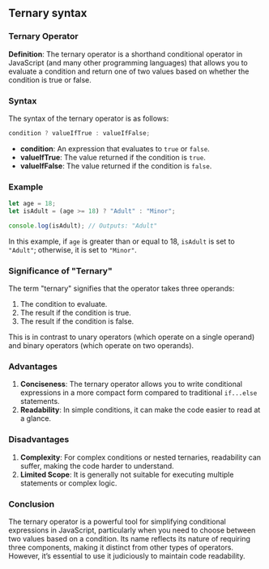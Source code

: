 

## Ternary syntax

### Ternary Operator

**Definition**: The ternary operator is a shorthand conditional operator in JavaScript (and many other programming languages) that allows you to evaluate a condition and return one of two values based on whether the condition is true or false.

### Syntax

The syntax of the ternary operator is as follows:

```javascript
condition ? valueIfTrue : valueIfFalse;
```

- **condition**: An expression that evaluates to `true` or `false`.
- **valueIfTrue**: The value returned if the condition is `true`.
- **valueIfFalse**: The value returned if the condition is `false`.

### Example

```javascript
let age = 18;
let isAdult = (age >= 18) ? "Adult" : "Minor";

console.log(isAdult); // Outputs: "Adult"
```

In this example, if `age` is greater than or equal to 18, `isAdult` is set to `"Adult"`; otherwise, it is set to `"Minor"`.

### Significance of "Ternary"

The term "ternary" signifies that the operator takes three operands:
1. The condition to evaluate.
2. The result if the condition is true.
3. The result if the condition is false.

This is in contrast to unary operators (which operate on a single operand) and binary operators (which operate on two operands).

### Advantages

1. **Conciseness**: The ternary operator allows you to write conditional expressions in a more compact form compared to traditional `if...else` statements.
2. **Readability**: In simple conditions, it can make the code easier to read at a glance.

### Disadvantages

1. **Complexity**: For complex conditions or nested ternaries, readability can suffer, making the code harder to understand.
2. **Limited Scope**: It is generally not suitable for executing multiple statements or complex logic.

### Conclusion

The ternary operator is a powerful tool for simplifying conditional expressions in JavaScript, particularly when you need to choose between two values based on a condition. Its name reflects its nature of requiring three components, making it distinct from other types of operators. However, it’s essential to use it judiciously to maintain code readability.

